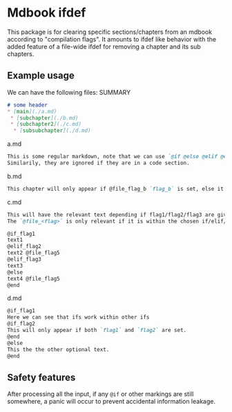 # Mdbook ifdef

This package is for clearing specific sections/chapters from an mdbook according to "compilation flags".
It amounts to ifdef like behavior with the added feature of a file-wide ifdef for removing a chapter and its sub chapters.

## Example usage

We can have the following files:
SUMMARY

```markdown
# some header
* [main](./a.md)
 * [subchapter](./b.md)
 * [subchapter2](./c.md)
  * [subsubchapter](./d.md)
```

a.md

```markdown
This is some regular markdown, note that we can use `@if @else @elif @end @file` without problems because it is in backticks.
Similarily, they are ignored if they are in a code section.
```

b.md

```markdown
This chapter will only appear if @file_flag_b `flag_b` is set, else it will be removed and all its subchapters.
```

c.md

```markdown
This will have the relevant text depending if flag1/flag2/flag3 are given.
The `@file_<flag>` is only relevant if it is within the chosen if/elif/else path. 

@if_flag1
text1
@elif_flag2
text2 @file_flag5
@elif_flag3
text3
@else
text4 @file_flag5
@end
```

d.md

```markdown
@if_flag1
Here we can see that ifs work within other ifs
@if_flag2
This will only appear if both `flag1` and `flag2` are set.
@end
@else
This the the other optional text.
@end
```

## Safety features

After processing all the input, if any `@if` or other markings are still somewhere, a panic will occur to prevent accidental information leakage.
